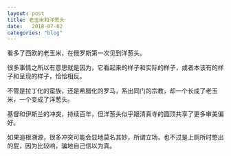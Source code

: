 ```yaml
---
layout: post
title: 老玉米和洋葱头
date:   2018-07-02
categories: "blog"
---
```


看多了西欧的老玉米，在俄罗斯第一次见到洋葱头。  

很多事情之所以有意思就是因为，它看起来的样子和实际的样子，或者本该有的样子和呈现的样子，恰恰相反。  

不管是拉丁化的蛮族，还是希腊化的罗马，系出同门的宗教，却一个长成了老玉米，一个变成了洋葱头。  

基督和伊斯兰的冲突，持续百年，但洋葱头似乎跟清真寺的圆顶共享了更多审美偏好。 

如果追根溯源，很多冲突可能会显地莫名其妙，所谓立场，也不过是上厕所时憋出的屁，因为比较响，骗地自己信以为真。  

 
